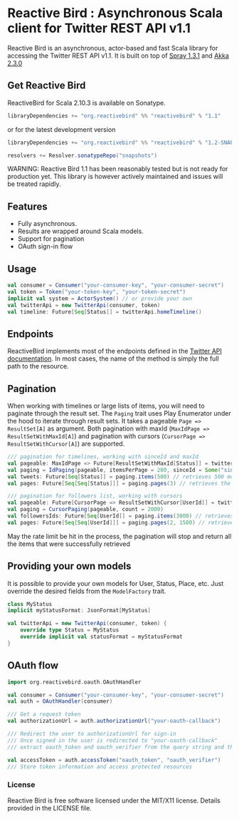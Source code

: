 # Reactive Bird : Asynchronous Scala client for Twitter REST API v1.1 

Reactive Bird is an asynchronous, actor-based and fast Scala library for accessing the Twitter REST API v1.1. It is built on top of [Spray 1.3.1](http://spray.io/) and [Akka 2.3.0](https://typesafe.com/platform/runtime/akka) 

## Get Reactive Bird

ReactiveBird for Scala 2.10.3 is available on Sonatype.

```scala
libraryDependencies += "org.reactivebird" %% "reactivebird" % "1.1"
```
or for the latest development version
```scala
libraryDependencies += "org.reactivebird" %% "reactivebird" % "1.2-SNAPSHOT"

resolvers += Resolver.sonatypeRepo("snapshots")
```

WARNING: Reactive Bird 1.1 has been reasonably tested but is not ready for production yet. This library is however actively maintained and issues will be treated rapidly.

## Features 
* Fully asynchronous.  
* Results are wrapped around Scala models. 
* Support for pagination 
* OAuth sign-in flow 

## Usage

```scala
val consumer = Consumer("your-consumer-key", "your-consumer-secret")
val token = Token("your-token-key", "your-token-secret")
implicit val system = ActorSystem() // or provide your own
val twitterApi = new TwitterApi(consumer, token)
val timeline: Future[Seq[Status]] = twitterApi.homeTimeline()
```
## Endpoints 
ReactiveBird implements most of the endpoints defined in the [Twitter API documentation](https://dev.twitter.com/docs/api/1.1). In most cases, the name of the method is simply the full path to the resource. 

## Pagination

When working with timelines or large lists of items, you will need to paginate through the result set. The `Paging` trait
uses Play Enumerator under the hood to iterate through result sets. It takes a pageable `Page => ResultSet[A]`
as argument. Both pagination with maxId (`MaxIdPage => ResultSetWithMaxId[A]`) and pagination with cursors (`CursorPage => ResultSetWithCursor[A]`) are supported.

```scala
/// pagination for timelines, working with sinceId and maxId
val pageable: MaxIdPage => Future[ResultSetWithMaxId[Status]] = twitterApi.userTimeline(screenName = Some("BGuigal"))(_)
val paging = IdPaging(pageable, itemsPerPage = 200, sinceId = Some("sinceId"))
val tweets: Future[Seq[Status]] = paging.items(500) // retrieves 500 most recent tweets 200 tweets at time
val pages: Future[Seq[Seq[Status]]] = paging.pages(3) // retrieves the first three pages of 200 tweets
```

```scala
/// pagination for followers list, working with cursors
val pageable: Future[CursorPage => ResultSetWithCursor[UserId]] = twitterApi.followersIds(screenName = Some("BGuigal"))(_)
val paging = CursorPaging(pageable, count = 2000)
val followersIds: Future[Seq[UserId]] = paging.items(3000) // retrieves the first 3000 followers 2000 followers at a time
val pages: Future[Seq[Seq[UserId]]] = paging.pages(2, 1500) // retrieves 2 pages of 2000 followers
```

May the rate limit be hit in the process, the pagination will stop and return all the items that were
successfully retrieved

## Providing your own models

It is possible to provide your own models for User, Status, Place, etc. Just override the desired fields from the `ModelFactory` trait.

```scala
class MyStatus
implicit myStatusFormat: JsonFormat[MyStatus]

val twitterApi = new TwitterApi(consumer, token) {
    override type Status = MyStatus
    override implicit val statusFormat = myStatusFormat
}

```


## OAuth flow

```scala
import org.reactivebird.oauth.OAuthHandler

val consumer = Consumer("your-consumer-key", "your-consumer-secret")
val auth = OAuthHandler(consumer)

/// Get a request token
val authorizationUrl = auth.authorizationUrl("your-oauth-callback")

/// Redirect the user to authorizationUrl for sign-in
/// Once signed in the user is redirected to "your-oauth-callback"
/// extract oauth_token and oauth_verifier from the query string and then request an access token

val accessToken = auth.accessToken("oauth_token", "oauth_verifier")
/// Store token information and access protected resources
```


### License
Reactive Bird is free software licensed under the MIT/X11 license. Details provided in the LICENSE file.